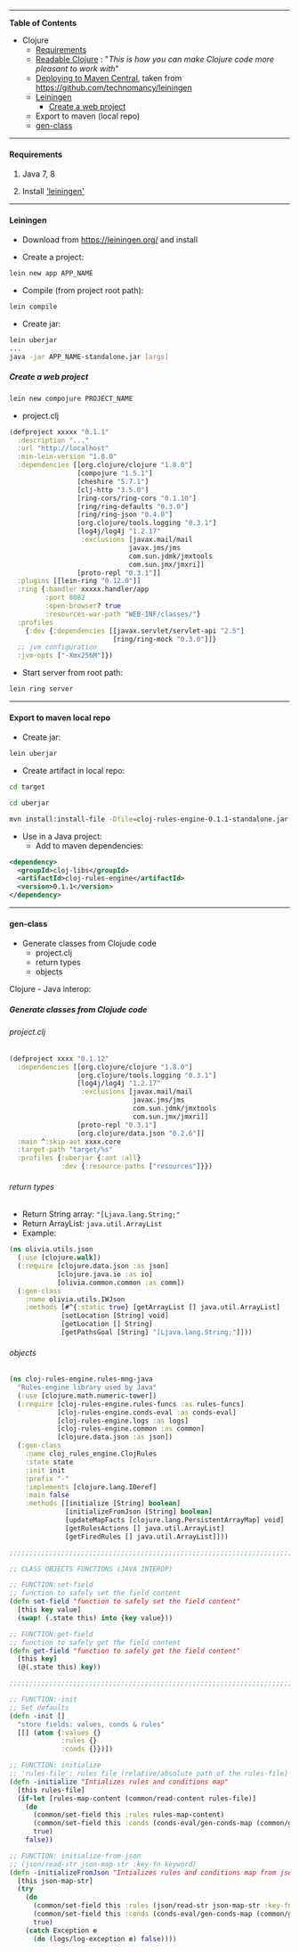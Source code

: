 -----------------------

**Table of Contents**

- Clojure
  - [Requirements](#requirements)
  - [Readable Clojure](http://tonsky.me/blog/readable-clojure/) : "*This is how you can make Clojure code more pleasant to work with*"
  - [Deploying to Maven Central](../maven/deploy.md), taken from https://github.com/technomancy/leiningen
  - [Leiningen](#leiningen)
    - [Create a web project](#create-a-web-project)
  - Export to maven (local repo)
  - [gen-class](#gen-class)

-----------------------

#### Requirements

1. Java 7, 8

2. Install ['leiningen'](http://leiningen.org/)

-----------------------

#### Leiningen

- Download from https://leiningen.org/ and install

- Create a project:

```bash
lein new app APP_NAME
```

- Compile (from project root path):

```bash
lein compile
```

- Create jar:

```bash
lein uberjar
...
java -jar APP_NAME-standalone.jar [args]
```

##### Create a web project

```bash
lein new compojure PROJECT_NAME
```

- project.clj

```clojure
(defproject xxxxx "0.1.1"
  :description "..."
  :url "http://localhost"
  :min-lein-version "1.8.0"
  :dependencies [[org.clojure/clojure "1.8.0"]
                 [compojure "1.5.1"]
                 [cheshire "5.7.1"]
                 [clj-http "3.5.0"]
                 [ring-cors/ring-cors "0.1.10"]
                 [ring/ring-defaults "0.3.0"]
                 [ring/ring-json "0.4.0"]
                 [org.clojure/tools.logging "0.3.1"]
                 [log4j/log4j "1.2.17"
                  :exclusions [javax.mail/mail
                              javax.jms/jms
                              com.sun.jdmk/jmxtools
                              com.sun.jmx/jmxri]]
                 [proto-repl "0.3.1"]]
  :plugins [[lein-ring "0.12.0"]]
  :ring {:handler xxxxx.handler/app
         :port 8082
         :open-browser? true
         :resources-war-path "WEB-INF/classes/"}
  :profiles
    {:dev {:dependencies [[javax.servlet/servlet-api "2.5"]
                          [ring/ring-mock "0.3.0"]]}
  ;; jvm configuration
  :jvm-opts ["-Xmx256M"]})
```

- Start server from root path:

```bash
lein ring server
```

-----------------------

#### Export to maven local repo

- Create jar:

```bash
lein uberjar
```

- Create artifact in local repo:

```bash
cd target

cd uberjar

mvn install:install-file -Dfile=cloj-rules-engine-0.1.1-standalone.jar -DgroupId=cloj-libs -DartifactId=cloj-rules-engine -Dversion=0.1.1 -Dpackaging=jar
```

- Use in a Java project:
    - Add to maven dependencies:

```xml
<dependency>
  <groupId>cloj-libs</groupId>
  <artifactId>cloj-rules-engine</artifactId>
  <version>0.1.1</version>
</dependency>
```

-----------------------

#### gen-class

- Generate classes from Clojude code
  - project.clj
  - return types
  - objects

Clojure - Java interop:

##### Generate classes from Clojude code

###### project.clj

```clojure
(defproject xxxx "0.1.12"
  :dependencies [[org.clojure/clojure "1.8.0"]
                 [org.clojure/tools.logging "0.3.1"]
                 [log4j/log4j "1.2.17"
                  :exclusions [javax.mail/mail
                               javax.jms/jms
                               com.sun.jdmk/jmxtools
                               com.sun.jmx/jmxri]]
                 [proto-repl "0.3.1"]
                 [org.clojure/data.json "0.2.6"]]
  :main ^:skip-aot xxxx.core
  :target-path "target/%s"
  :profiles {:uberjar {:aot :all}
             :dev {:resource-paths ["resources"]}})
```

###### return types

- Return String array: `"[Ljava.lang.String;"`
- Return ArrayList: `java.util.ArrayList`
- Example:

```clojure
(ns olivia.utils.json
  (:use [clojure.walk])
  (:require [clojure.data.json :as json]
            [clojure.java.io :as io]
            [olivia.common.common :as comm])
  (:gen-class
    :name olivia.utils.IWJson
    :methods [#^{:static true} [getArrayList [] java.util.ArrayList]
             [setLocation [String] void]
             [getLocation [] String]
             [getPathsGoal [String] "[Ljava.lang.String;"]]))
```

###### objects

```clojure
(ns cloj-rules-engine.rules-mng-java
  "Rules-engine library used by Java"
  (:use [clojure.math.numeric-tower])
  (:require [cloj-rules-engine.rules-funcs :as rules-funcs]
            [cloj-rules-engine.conds-eval :as conds-eval]
            [cloj-rules-engine.logs :as logs]
            [cloj-rules-engine.common :as common]
            [clojure.data.json :as json])
  (:gen-class
    :name cloj_rules_engine.ClojRules
    :state state
    :init init
    :prefix "-"
    :implements [clojure.lang.IDeref]
    :main false
    :methods [[initialize [String] boolean]
              [initializeFromJson [String] boolean]
              [updateMapFacts [clojure.lang.PersistentArrayMap] void]
              [getRulesActions [] java.util.ArrayList]
              [getFiredRules [] java.util.ArrayList]]))

;;;;;;;;;;;;;;;;;;;;;;;;;;;;;;;;;;;;;;;;;;;;;;;;;;;;;;;;;;;;;;;;;;;;;;;;;;;;;;;

;; CLASS OBJECTS FUNCTIONS (JAVA INTEROP)

;; FUNCTION:set-field
;; function to safely set the field content
(defn set-field "function to safely set the field content"
  [this key value]
  (swap! (.state this) into {key value}))

;; FUNCTION:get-field
;; function to safely get the field content
(defn get-field "function to safely get the field content"
  [this key]
  (@(.state this) key))

;;;;;;;;;;;;;;;;;;;;;;;;;;;;;;;;;;;;;;;;;;;;;;;;;;;;;;;;;;;;;;;;;;;;;;;;;;;;;;;

;; FUNCTION:-init
;; Set defaults
(defn -init []
  "store fields: values, conds & rules"
  [[] (atom {:values {}
             :rules {}
             :conds {}})])

;; FUNCTION: initialize
;; 'rules-file': rules file (relative/absolute path of the rules-file)
(defn -initialize "Intializes rules and conditions map"
  [this rules-file]
  (if-let [rules-map-content (common/read-content rules-file)]
    (do
      (common/set-field this :rules rules-map-content)
      (common/set-field this :conds (conds-eval/gen-conds-map (common/get-field this :rules)))
      true)
    false))

;; FUNCTION: initialize-from-json
;; (json/read-str json-map-str :key-fn keyword)
(defn -initializeFromJson "Intializes rules and conditions map from json string"
  [this json-map-str]
  (try
    (do
      (common/set-field this :rules (json/read-str json-map-str :key-fn keyword))
      (common/set-field this :conds (conds-eval/gen-conds-map (common/get-field this :rules)))
      true)
    (catch Exception e
      (do (logs/log-exception e) false))))
```
